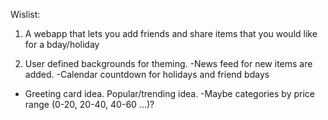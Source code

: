 Wislist: 

1) A webapp that lets you add friends and share items that you would like for a bday/holiday 

2) User defined backgrounds for theming. 
  -News feed for new items are added. 
  -Calendar countdown for holidays and friend bdays
  - Greeting card idea. Popular/trending idea. 
  -Maybe categories by price range (0-20, 20-40, 40-60 ...)?